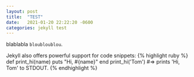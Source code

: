 ```yaml
---
layout: post
title:  "TEST"
date:   2021-01-20 22:22:20 -0600
categories: jekyll test
---
```

blablabla `bloubloublou`.

Jekyll also offers powerful support for code snippets:
{% highlight ruby %}
def print_hi(name)
  puts "Hi, #{name}"
end
print_hi('Tom')
#=> prints 'Hi, Tom' to STDOUT.
{% endhighlight %}